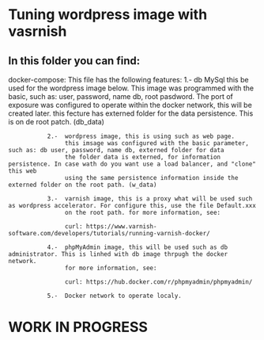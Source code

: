 # Tuning wordpress image with vasrnish

## In this folder you can find:
docker-compose: This file has the following features:
               1.-  db MySql this be used for the wordpress image below.
                    This image was programmed with the basic, such as: user, password, name db, root pasdword.
                    The port of exposure was configured to operate within  the docker network, this will be created later.
                    this fecture has externed folder for the data persistence. This is on de root patch. (db_data)
  
               2.-  wordpress image, this is using such as web page.
                    this imsage was configured with the basic parameter, such as: db user, password, name db, externed folder for data
                    the folder data is externed, for information persistence. In case wath do you want use a load balancer, and "clone" this web
                    using the same persistence information inside the externed folder on the root path. (w_data)

               3.-  varnish image, this is a proxy what will be used such as wordpress accelerator. For configure this, use the file Default.xxx
                    on the root path. for more information, see:
 
                    curl: https://www.varnish-software.com/developers/tutorials/running-varnish-docker/

               4.-  phpMyAdmin image, this will be used such as db administrator. This is linhed with db image thrpugh the docker network. 
                    for more information, see:
                 
                    curl: https://hub.docker.com/r/phpmyadmin/phpmyadmin/
               
               5.-  Docker network to operate localy. 

# WORK IN PROGRESS
